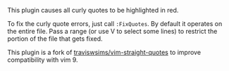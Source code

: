 This plugin causes all curly quotes to be highlighted in red.

To fix the curly quote errors, just call `:FixQuotes`.  By default it
operates on the entire file.  Pass a range (or use V to select some lines)
to restrict the portion of the file that gets fixed.

This plugin is a fork of [traviswsims/vim-straight-quotes](https://github.com/traviswsims/vim-straight-quotes) to improve compatibility with vim 9.
